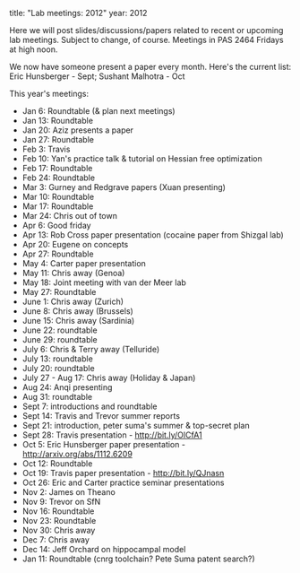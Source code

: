 title: "Lab meetings: 2012"
year: 2012

Here we will post slides/discussions/papers related to recent or upcoming lab
meetings. Subject to change, of course. Meetings in PAS 2464 Fridays at high
noon.

  
We now have someone present a paper every month. Here's the current list: Eric
Hunsberger - Sept; Sushant Malhotra - Oct

  
This year's meetings:

  
- Jan 6: Roundtable (& plan next meetings)   
- Jan 13: Roundtable   
- Jan 20: Aziz presents a paper   
- Jan 27: Roundtable   
- Feb 3: Travis   
- Feb 10: Yan's practice talk & tutorial on Hessian free optimization   
- Feb 17: Roundtable   
- Feb 24: Roundtable   
- Mar 3: Gurney and Redgrave papers (Xuan presenting)   
- Mar 10: Roundtable   
- Mar 17: Roundtable   
- Mar 24: Chris out of town   
- Apr 6: Good friday   
- Apr 13: Rob Cross paper presentation (cocaine paper from Shizgal lab)   
- Apr 20: Eugene on concepts   
- Apr 27: Roundtable   
- May 4: Carter paper presentation   
- May 11: Chris away (Genoa)   
- May 18: Joint meeting with van der Meer lab   
- May 27: Roundtable   
- June 1: Chris away (Zurich)   
- June 8: Chris away (Brussels)   
- June 15: Chris away (Sardinia)   
- June 22: roundtable   
- June 29: roundtable   
- July 6: Chris & Terry away (Telluride)   
- July 13: roundtable   
- July 20: roundtable   
- July 27 - Aug 17: Chris away (Holiday & Japan)   
- Aug 24: Anqi presenting   
- Aug 31: roundtable   
- Sept 7: introductions and roundtable   
- Sept 14: Travis and Trevor summer reports   
- Sept 21: introduction, peter suma's summer & top-secret plan   
- Sept 28: Travis presentation - http://bit.ly/OlCfA1   
- Oct 5: Eric Hunsberger paper presentation - http://arxiv.org/abs/1112.6209   
- Oct 12: Roundtable   
- Oct 19: Travis paper presentation - http://bit.ly/QJnasn   
- Oct 26: Eric and Carter practice seminar presentations   
- Nov 2: James on Theano   
- Nov 9: Trevor on SfN   
- Nov 16: Roundtable   
- Nov 23: Roundtable   
- Nov 30: Chris away   
- Dec 7: Chris away   
- Dec 14: Jeff Orchard on hippocampal model   
- Jan 11: Roundtable (cnrg toolchain? Pete Suma patent search?)


